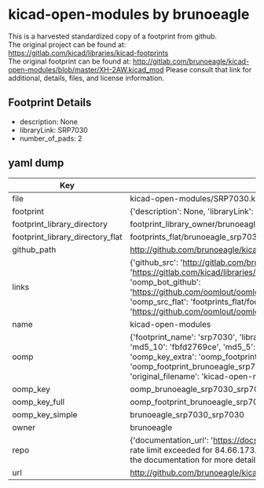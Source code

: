 # kicad-open-modules by brunoeagle  
This is a harvested standardized copy of a footprint from github.  
The original project can be found at:  
https://gitlab.com/kicad/libraries/kicad-footprints  
The original footprint can be found at:
http://gitlab.com/brunoeagle/kicad-open-modules/blob/master/XH-2AW.kicad_mod
Please consult that link for additional, details, files, and license information.  
## Footprint Details
* description: None  
* libraryLink: SRP7030  
* number_of_pads: 2  
## yaml dump  
| Key | Value |  
| --- | --- |  
| file | kicad-open-modules/SRP7030.kicad_mod |  
| footprint | {'description': None, 'libraryLink': 'SRP7030', 'number_of_pads': 2} |  
| footprint_library_directory | footprint_library_owner/brunoeagle_kicad-open-modules |  
| footprint_library_directory_flat | footprints_flat/brunoeagle_srp7030_srp7030/working |  
| github_path | http://github.com/brunoeagle/kicad-open-modules/blob/master/SRP7030.kicad_mod |  
| links | {'github_src': 'http://gitlab.com/brunoeagle/kicad-open-modules/blob/master/XH-2AW.kicad_mod', 'github_src_repo': 'https://gitlab.com/kicad/libraries/kicad-footprints', 'oomp_bot': 'footprints/brunoeagle_srp7030_srp7030/working', 'oomp_bot_github': 'https://github.com/oomlout/oomlout_oomp_footprint_bot/tree/main/footprints/brunoeagle_srp7030_srp7030/working', 'oomp_src_flat': 'footprints_flat/footprints_flat/brunoeagle_srp7030_srp7030/working', 'oomp_src_flat_github': 'https://github.com/oomlout/oomlout_oomp_footprint_src/tree/main/footprints_flat/brunoeagle_srp7030_srp7030/working'} |  
| name | kicad-open-modules |  
| oomp | {'footprint_name': 'srp7030', 'library_name': 'srp7030_kicad_mod', 'md5': 'fbfd2769ce803de4b948a273744fd444', 'md5_10': 'fbfd2769ce', 'md5_5': 'fbfd2', 'md5_6': 'fbfd27', 'oomp_key': 'oomp_brunoeagle_srp7030_srp7030', 'oomp_key_extra': 'oomp_footprint_brunoeagle_srp7030_srp7030', 'oomp_key_full': 'oomp_footprint_brunoeagle_srp7030_srp7030_fbfd27', 'oomp_key_simple': 'brunoeagle_srp7030_srp7030', 'original_filename': 'kicad-open-modules/SRP7030.kicad_mod', 'owner_name': 'brunoeagle'} |  
| oomp_key | oomp_brunoeagle_srp7030_srp7030 |  
| oomp_key_full | oomp_footprint_brunoeagle_srp7030_srp7030 |  
| oomp_key_simple | brunoeagle_srp7030_srp7030 |  
| owner | brunoeagle |  
| repo | {'documentation_url': 'https://docs.github.com/rest/overview/resources-in-the-rest-api#rate-limiting', 'message': "API rate limit exceeded for 84.66.173.59. (But here's the good news: Authenticated requests get a higher rate limit. Check out the documentation for more details.)"} |  
| url | http://github.com/brunoeagle/kicad-open-modules |  

